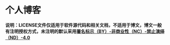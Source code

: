 # 个人博客

**说明：LICENSE文件仅适用于软件源代码和相关文档，不适用于博文，博文一般有注明授权方式，未注明的默认采用[署名标示（BY）-非商业性（NC）-禁止演绎（ND）-4.0](https://creativecommons.org/licenses/by-nc-nd/4.0/deed.zh)**

